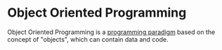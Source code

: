 # Object Oriented Programming

Object Oriented Programming is a [programming paradigm](wiki/object-oriented_programming) based on the concept of "objects", which can contain data and code.